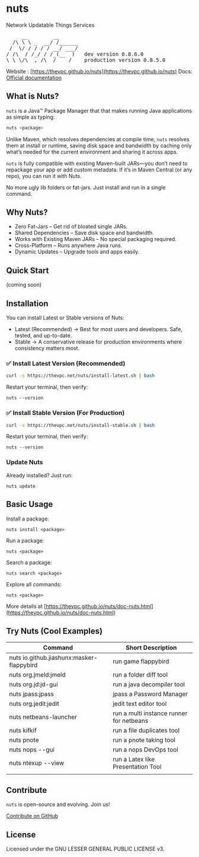 # nuts
Network Updatable Things Services
<pre>
     __        __    
  /\ \ \ _  __/ /______
 /  \/ / / / / __/ ___/
/ /\  / /_/ / /_(__  )   dev version 0.8.6.0 
\_\ \/\__,_/\__/____/    production version 0.8.5.0 
</pre>

Website : [https://thevpc.github.io/nuts](https://thevpc.github.io/nuts)
Docs: [Official documentation](https://thevpc.github.io/nuts/doc-nuts.html)

## What is Nuts?

```nuts``` is a Java™ Package Manager that that makes running Java applications as simple as typing:

```bash
nuts <package>
```

Unlike Maven, which resolves dependencies at compile time, ```nuts``` resolves them at install or runtime, saving disk space and bandwidth by caching only what’s needed for the current environment and sharing it across apps.

```nuts``` is fully compatible with existing Maven-built JARs—you don’t need to repackage your app or add custom metadata. If it’s in Maven Central (or any repo), you can run it with Nuts.

No more ugly lib folders or fat-jars. Just install and run in a single command.

## Why Nuts?

- Zero Fat-Jars – Get rid of bloated single JARs.
- Shared Dependencies – Save disk space and bandwidth.
- Works with Existing Maven JARs – No special packaging required.
- Cross-Platform – Runs anywhere Java runs.
- Dynamic Updates – Upgrade tools and apps easily.

## Quick Start
(coming soon)

## Installation

You can install Latest or Stable versions of Nuts:
- Latest (Recommended) → Best for most users and developers. Safe, tested, and up-to-date.
- Stable → A conservative release for production environments where consistency matters most.

### ✅ Install Latest Version (Recommended)

```bash
curl -s https://thevpc.net/nuts/install-latest.sh | bash
```

Restart your terminal, then verify:

```
nuts --version
```

### ✅ Install Stable Version (For Production)

```bash
curl -s https://thevpc.net/nuts/install-stable.sh | bash
```

Restart your terminal, then verify:

```
nuts --version
```

### Update Nuts
Already installed? Just run:

```
nuts update
```

## Basic Usage

Install a package:

```
nuts install <package>
```

Run a package:

```
nuts <package>
```

Search a package:

```
nuts search <package>
```

Explore all commands:

```
nuts <package>
```

More details at [https://thevpc.github.io/nuts/doc-nuts.html](https://thevpc.github.io/nuts/doc-nuts.html)


## Try Nuts (Cool Examples)


| Command                                   | Short Description                        |
|-------------------------------------------|------------------------------------------|
| nuts io.github.jiashunx:masker-flappybird | run game flappybird                      |
| nuts org.jmeld:jmeld                      | run a folder diff tool                   |
| nuts org.jd:jd-gui                        | run a java decompiler tool               |
| nuts jpass:jpass                          | jpass a Password Manager                 |
| nuts org.jedit:jedit                      | jedit text editor tool                   |
| nuts netbeans-launcher                    | run a multi instance runner for netbeans |
| nuts kifkif                               | run a file duplicates tool               |
| nuts pnote                                | run a pnote taking tool                  |
| nuts nops  --gui                          | run a nops DevOps tool                   |
| nuts ntexup --view                        | run a Latex like Presentation Tool       |
|                                           |                                          |

## Contribute
```nuts``` is open-source and evolving. Join us!

[Contribute on GitHub](https://thevpc.github.io/nuts/doc-nuts.html)

## License
Licensed under the GNU LESSER GENERAL PUBLIC LICENSE v3.
